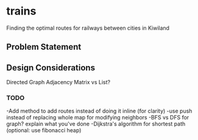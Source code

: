 # trains
Finding the optimal routes for railways between cities in Kiwiland

## Problem Statement

## Design Considerations
Directed Graph
Adjacency Matrix vs List?

### TODO
-Add method to add routes instead of doing it inline (for clarity)
-use push instead of replacing whole map for modifying neighbors
-BFS vs DFS for graph? explain what you've done
-Dijkstra's algorithm for shortest path (optional: use fibonacci heap)
